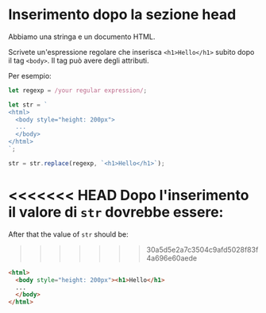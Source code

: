 # Inserimento dopo la sezione head

Abbiamo una stringa e un documento HTML.

Scrivete un'espressione regolare che inserisca `<h1>Hello</h1>` subito dopo il tag `<body>`. Il tag può avere degli attributi.

Per esempio:

```js
let regexp = /your regular expression/;

let str = `
<html>
  <body style="height: 200px">
  ...
  </body>
</html>
`;

str = str.replace(regexp, `<h1>Hello</h1>`);
```

<<<<<<< HEAD
Dopo l'inserimento il valore di `str` dovrebbe essere:
=======
After that the value of `str` should be:

>>>>>>> 30a5d5e2a7c3504c9afd5028f83f4a696e60aede
```html
<html>
  <body style="height: 200px"><h1>Hello</h1>
  ...
  </body>
</html>
```
